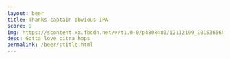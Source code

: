 ```yaml
---
layout: beer
title: Thanks captain obvious IPA
score: 9
img: https://scontent.xx.fbcdn.net/v/t1.0-0/p480x480/12112199_10153656866448745_6538817725943333095_n.jpg?oh=04bd4936c625e2681fefc9cd04bcf6e1&oe=58BE1432
desc: Gotta love citra hops
permalink: /beer/:title.html
---
```

